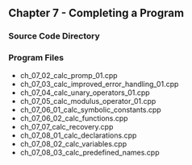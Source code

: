 ## Chapter 7 - Completing a Program
### Source Code Directory

### Program Files
* ch\_07\_02\_calc\_promp\_01.cpp
* ch\_07\_03\_calc\_improved\_error\_handling\_01.cpp
* ch\_07\_04\_calc\_unary\_operators\_01.cpp
* ch\_07\_05\_calc\_modulus\_operator\_01.cpp
* ch\_07\_06\_01\_calc\_symbolic\_constants.cpp
* ch\_07\_06\_02\_calc\_functions.cpp
* ch\_07\_07\_calc\_recovery.cpp
* ch\_07\_08\_01\_calc\_declarations.cpp
* ch\_07\_08\_02\_calc\_variables.cpp
* ch\_07\_08\_03\_calc\_predefined\_names.cpp 
